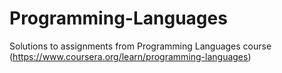# Programming-Languages

Solutions to assignments from Programming Languages course (https://www.coursera.org/learn/programming-languages) 
